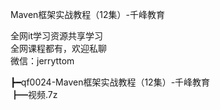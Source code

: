 Maven框架实战教程（12集）-千峰教育

全网it学习资源共享学习<br>全网课程都有，欢迎私聊<br>微信：jerryttom<br>

┣━qf0024-Maven框架实战教程（12集）-千峰教育<br> ┣━视频.7z